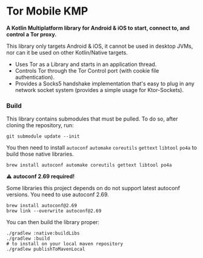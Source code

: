 # Tor Mobile KMP

**A Kotlin Multiplatform library for Android & iOS to start, connect to, and control a Tor proxy.**

This library only targets Android & iOS, it cannot be used in desktop JVMs, nor can it be used on other Kotlin/Native targets.

- Uses Tor as a Library and starts in an application thread.
- Controls Tor through the Tor Control port (with cookie file authentication).
- Provides a Socks5 handshake implementation that's easy to plug in any network socket system (provides a simple usage for Ktor-Sockets).

### Build

This library contains submodules that must be pulled. To do so, after cloning the repository, run:

```shell
git submodule update --init
```

You then need to install `autoconf` `automake` `coreutils` `gettext` `libtool` `po4a` to build those native libraries.

```shell
brew install autoconf automake coreutils gettext libtool po4a
```

:warning: **autoconf 2.69 required!**

Some libraries this project depends on do not support latest autoconf versions. You need to use autoconf 2.69.

```shell
brew install autoconf@2.69
brew link --overwrite autoconf@2.69
```

You can then build the library proper:

```shell
./gradlew :native:buildLibs
./gradlew :build
# to install on your local maven repository
./gradlew publishToMavenLocal
```

